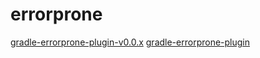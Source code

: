 # errorprone

[gradle-errorprone-plugin-v0.0.x](https://github.com/tbroyer/gradle-errorprone-plugin-v0.0.x)
[gradle-errorprone-plugin](https://github.com/tbroyer/gradle-errorprone-plugin)
